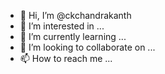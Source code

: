 - 👋 Hi, I’m @ckchandrakanth
- 👀 I’m interested in ...
- 🌱 I’m currently learning ...
- 💞️ I’m looking to collaborate on ...
- 📫 How to reach me ...

<!---
ckchandrakanth/ckchandrakanth is a ✨ special ✨ repository because its `README.md` (this file) appears on your GitHub profile.
You can click the Preview link to take a look at your changes.
--->
